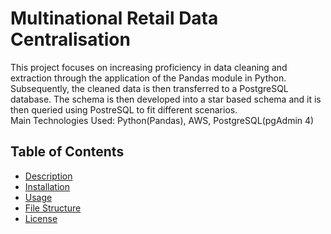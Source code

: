 # Multinational Retail Data Centralisation
This project focuses on increasing proficiency in data cleaning and extraction through the application of the Pandas module in Python. Subsequently, the cleaned data is then transferred to a PostgreSQL database. The schema is then developed into a star based schema and it is then queried using PostreSQL to fit different scenarios.
<br/>
Main Technologies Used: Python(Pandas), AWS, PostgreSQL(pgAdmin 4)
## Table of Contents

- [Description](#description)
- [Installation](#installation)
- [Usage](#usage)
- [File Structure](#file-structure)
- [License](#license)

